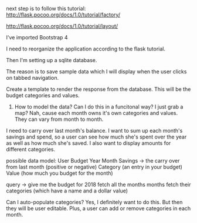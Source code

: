 next step is to follow this tutorial:
http://flask.pocoo.org/docs/1.0/tutorial/factory/

http://flask.pocoo.org/docs/1.0/tutorial/layout/

I've imported Bootstrap 4

I need to reorganize the application according to the flask tutorial.

Then I'm setting up a sqlite database.

The reason is to save sample data which I will display when the user clicks on
tabbed navigation.

Create a template to render the response from the database.
This will be the budget categories and values.

1. How to model the data?
Can I do this in a funcitonal way?
I just grab a map? Nah, cause each month owns it's own categories and values.
They can vary from month to month.

I need to carry over last month's balance.
I want to sum up each month's savings and spend, so a user can see how much
she's spent over the year as well as how much she's saved.
I also want to display amounts for different categories.



possible data model:
User
Budget 
Year
Month
Savings -> the carry over from last month (positive or negative)
Category (an entry in your budget)
Value (how much you budget for the month)

query -> give me the budget for 2018
fetch all the months
months fetch their categories (which have a name and a dollar value)

Can I auto-populate categories?
Yes, I definitely want to do this.
But then they will be user editable.
Plus, a user can add or remove categories in each month.


